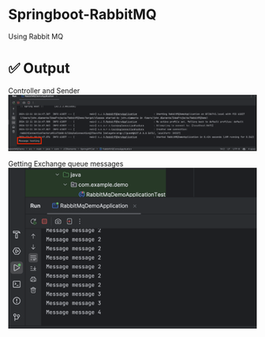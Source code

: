 # Springboot-RabbitMQ

Using Rabbit MQ

# ✅ Output

Controller and Sender
![First](Assets/first.png)

Getting Exchange queue messages
![Exchange Queue](Assets/exchange_queue.png)